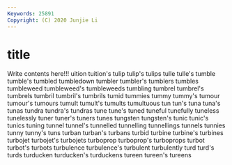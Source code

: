 ```yaml
---
Keywords: 25891
Copyright: (C) 2020 Junjie Li
---
```


# title

Write contents here!!!
uition 
tuition's 
tulip 
tulip's 
tulips 
tulle 
tulle's 
tumble 
tumble's
tumbled 
tumbledown 
tumbler 
tumbler's 
tumblers 
tumbles 
tumbleweed 
tumbleweed's 
tumbleweeds 
tumbling
tumbrel 
tumbrel's 
tumbrels 
tumbril 
tumbril's 
tumbrils 
tumid 
tummies 
tummy 
tummy's
tumour 
tumour's 
tumours 
tumult 
tumult's 
tumults 
tumultuous 
tun 
tun's 
tuna
tuna's 
tunas 
tundra 
tundra's 
tundras 
tune 
tune's 
tuned 
tuneful 
tunefully
tuneless 
tunelessly 
tuner 
tuner's 
tuners 
tunes 
tungsten 
tungsten's 
tunic 
tunic's
tunics 
tuning 
tunnel 
tunnel's 
tunnelled 
tunnelling 
tunnellings 
tunnels 
tunnies 
tunny
tunny's 
tuns 
turban 
turban's 
turbans 
turbid 
turbine 
turbine's 
turbines 
turbojet
turbojet's 
turbojets 
turboprop 
turboprop's 
turboprops 
turbot 
turbot's 
turbots 
turbulence 
turbulence's
turbulent 
turbulently 
turd 
turd's 
turds 
turducken 
turducken's 
turduckens 
tureen 
tureen's
tureens 
